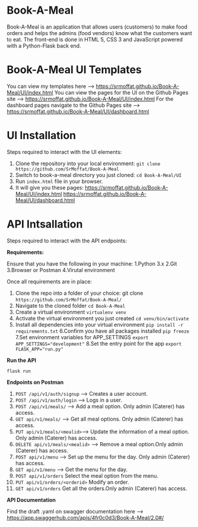 # Book-A-Meal
Book-A-Meal is an application that allows users (customers) to make food orders and helps the admins (food vendors) know what the customers want to eat. The front-end is done in HTML 5, CSS 3 and JavaScript powered with a Python-Flask back end. 


# Book-A-Meal UI Templates
You can view my templates here --> https://srmoffat.github.io/Book-A-Meal/UI/index.html
You can view the pages for the UI on the Github Pages site --> https://srmoffat.github.io/Book-A-Meal/UI/index.html
For the dashboard pages navigate to the Github Pages site --> https://srmoffat.github.io/Book-A-Meal/UI/dashboard.html

# UI Installation 
Steps required to interact with the UI elements: 
1. Clone the repository into your local environment:   `git clone https://github.com/SrMoffat/Book-A-Meal` 
2. Switch to book-a-meal directory you just cloned:  `cd Book-A-Meal/UI`
3. Run `index.html` file in your browser. 
4. It will give you these pages:
https://srmoffat.github.io/Book-A-Meal/UI/index.html
https://srmoffat.github.io/Book-A-Meal/UI/dashboard.html

# API Intsallation 
Steps required to interact with the API endpoints:

**Requirements:**

Ensure that you have the following in your machine:
1.Python 3.x
2.Git
3.Browser or Postman 
4.Virutal environment 

Once all requirements are in place:

1. Clone the repo into a folder of your choice: git clone `https://github.com/SrMoffat/Book-A-Meal/`
2. Navigate to the cloned folder `cd Book-A-Meal`
3. Create a virtual environment `virtualenv venv`
4. Activate the virtual environment you just created `cd venv/bin/activate`
5. Install all dependencies into your virtual environment `pip install -r requirements.txt`
6.Confirm you have all packages installed `pip freeze`
7.Set environment variables for APP_SETTINGS `export APP_SETTINGS="development"`
8.Set the entry point for the app `export FLASK_APP="run.py"`

**Run the API**

`flask run` 

**Endpoints on Postman**

1. `POST /api/v1/auth/signup` -->	Creates a user account.
2. `POST /api/v1/auth/login` -->	Logs in a user.
3. `POST /api/v1/meals/`   -->    Add a meal option. Only admin (Caterer) has access.
4. `GET api/v1/meals/`  -->	      Get all meal options. Only admin (Caterer) has access.
5. `PUT api/v1/meals/<mealid>`--> Update the information of a meal option. Only admin (Caterer) has access.
6. `DELETE api/v1/meals/<mealid>`	--> Remove a meal option.Only admin (Caterer) has access.
7. `POST api/v1/menu`  	-->       Set up the menu for the day. Only admin (Caterer) has access.
8. `GET api/v1/menu`  -->	        Get the menu for the day.
9. `POST api/v1/orders`	         Select the meal option from the menu.
10. `PUT api/v1/orders/<orderid>`	Modify an order.
11. `GET api/v1/orders`	Get all the orders.Only admin (Caterer) has access.

**API Documentation**

Find the draft .yaml on swagger documentation here --> https://app.swaggerhub.com/apis/4fr0c0d3/Book-A-Meal/2.0#/


